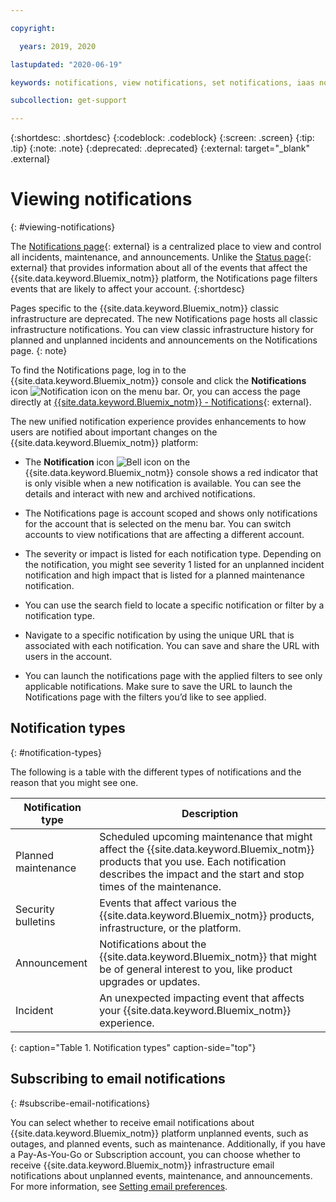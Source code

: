 ```yaml
---

copyright:

  years: 2019, 2020

lastupdated: "2020-06-19"

keywords: notifications, view notifications, set notifications, iaas notifications, notification icon, header bell, bell icon 

subcollection: get-support

---
```


{:shortdesc: .shortdesc}
{:codeblock: .codeblock}
{:screen: .screen}
{:tip: .tip}
{:note: .note}
{:deprecated: .deprecated}
{:external: target="_blank" .external}

# Viewing notifications
{: #viewing-notifications}

The [Notifications page](https://cloud.ibm.com/notifications){: external} is a centralized place to view and control all incidents, maintenance, and announcements. Unlike the [Status page](https://cloud.ibm.com/status?selected=maintenance){: external} that provides information about all of the events that affect the {{site.data.keyword.Bluemix_notm}} platform, the Notifications page filters events that are likely to affect your account.
{:shortdesc}

Pages specific to the {{site.data.keyword.Bluemix_notm}} classic infrastructure are deprecated. The new Notifications page hosts all classic infrastructure notifications. You can view classic infrastructure history for planned and unplanned incidents and announcements on the Notifications page. 
{: note}

To find the Notifications page, log in to the {{site.data.keyword.Bluemix_notm}} console and click the **Notifications** icon ![Notification icon](../icons/Notification.svg) on the menu bar. Or, you can access the page directly at [{{site.data.keyword.Bluemix_notm}} - Notifications](https://cloud.ibm.com/notifications){: external}.

The new unified notification experience provides enhancements to how users are notified about important changes on the {{site.data.keyword.Bluemix_notm}} platform: 

* The **Notification** icon ![Bell icon](../icons/Notification.svg) on the {{site.data.keyword.Bluemix_notm}} console shows a red indicator that is only visible when a new notification is available. You can see the details and interact with new and archived notifications.

* The Notifications page is account scoped and shows only notifications for the account that is selected on the menu bar. You can switch accounts to view notifications that are affecting a different account. 

* The severity or impact is listed for each notification type. Depending on the notification, you might see severity 1 listed for an unplanned incident notification and high impact that is listed for a planned maintenance notification. 

* You can use the search field to locate a specific notification or filter by a notification type. 

* Navigate to a specific notification by using the unique URL that is associated with each notification. You can save and share the URL with users in the account. 

* You can launch the notifications page with the applied filters to see only applicable notifications. Make sure to save the URL to launch the Notifications page with the filters you’d like to see applied. 

## Notification types
{: #notification-types}

The following is a table with the different types of notifications and the reason that you might see one. 

| Notification type | Description |
|-------------------|-------------|
| Planned maintenance | Scheduled upcoming maintenance that might affect the {{site.data.keyword.Bluemix_notm}} products that you use. Each notification describes the impact and the start and stop times of the maintenance. |
| Security bulletins | Events that affect various the {{site.data.keyword.Bluemix_notm}} products, infrastructure, or the platform. |
| Announcement | Notifications about the {{site.data.keyword.Bluemix_notm}} that might be of general interest to you, like product upgrades or updates. | 
| Incident | An unexpected impacting event that affects your {{site.data.keyword.Bluemix_notm}} experience. |
{: caption="Table 1. Notification types" caption-side="top"}

## Subscribing to email notifications
{: #subscribe-email-notifications}

You can select whether to receive email notifications about {{site.data.keyword.Bluemix_notm}} platform unplanned events, such as outages, and planned events, such as maintenance. Additionally, if you have a Pay-As-You-Go or Subscription account, you can choose whether to receive {{site.data.keyword.Bluemix_notm}} infrastructure email notifications about unplanned events, maintenance, and announcements. For more information, see [Setting email preferences](/docs/account?topic=account-email-prefs).
